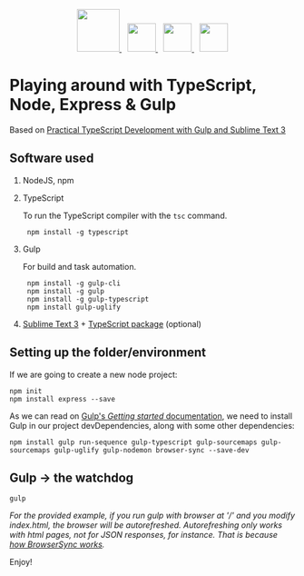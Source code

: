 <p align="center">
  <a target="_blank" href="http://gulpjs.com" style="padding-right: 10px;">
    <img height="75" src="https://raw.githubusercontent.com/gulpjs/artwork/master/gulp-2x.png" />
  </a>
  <a target="_blank" href="http://www.typescriptlang.org/" style="padding-right: 10px;">
      <img height="50" src="http://www.typescriptlang.org/content/images/logo_small.png" />
  </a>
  <a target="_blank" href="http://nodejs.org/" style="padding-right: 10px;">
      <img height="50" src="https://nodejs.org/static/images/logos/nodejs-green.png" />
  </a>
  <a target="_blank" href="http://expressjs.com/">
      <img height="50" src="https://i.cloudup.com/zfY6lL7eFa-3000x3000.png" />
  </a>
</p>

# Playing around with TypeScript, Node, Express & Gulp

Based on [Practical TypeScript Development with Gulp and Sublime Text 3][1]

## Software used

1. NodeJS, npm

2. TypeScript

    To run the TypeScript compiler with the ```tsc``` command.

        npm install -g typescript

3. Gulp

    For build and task automation.

        npm install -g gulp-cli
        npm install -g gulp
        npm install -g gulp-typescript
        npm install gulp-uglify

4. [Sublime Text 3][2] + [Type​Script package][3] (optional)

## Setting up the folder/environment

If we are going to create a new node project:

    npm init
    npm install express --save

As we can read on [Gulp's *Getting started* documentation][4], we need to install Gulp in our project devDependencies, along with some other dependencies:

    npm install gulp run-sequence gulp-typescript gulp-sourcemaps gulp-sourcemaps gulp-uglify gulp-nodemon browser-sync --save-dev

## Gulp -> the watchdog

    gulp

*For the provided example, if you run gulp with browser at '/' and you modify index.html, the browser will be autorefreshed. Autorefreshing only works with html pages, not for JSON responses, for instance. That is because [how BrowserSync works][5].*

Enjoy!

[1]: https://www.airpair.com/typescript/posts/typescript-development-with-gulp-and-sublime-text
[2]: https://www.sublimetext.com/
[3]: https://packagecontrol.io/packages/TypeScript
[4]: https://github.com/gulpjs/gulp/blob/master/docs/getting-started.md
[5]: https://github.com/BrowserSync/browser-sync#requirements

